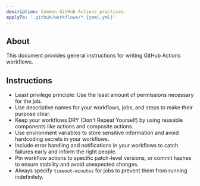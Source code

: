 ```yaml
---
description: Common GitHub Actions practices.
applyTo: '.github/workflows/*.{yaml,yml}'
---
```


## About

This document provides general instructions for writing GitHub Actions workflows.

## Instructions

- Least privilege principle: Use the least amount of permissions necessary for the job.
- Use descriptive names for your workflows, jobs, and steps to make their purpose clear.
- Keep your workflows DRY (Don't Repeat Yourself) by using reusable components like actions and composite actions.
- Use environment variables to store sensitive information and avoid hardcoding secrets in your workflows.
- Include error handling and notifications in your workflows to catch failures early and inform the right people.
- Pin workflow actions to specific patch-level versions, or commit hashes to ensure stability and avoid unexpected changes.
- Always specify `timeout-minutes` for jobs to prevent them from running indefinitely.

